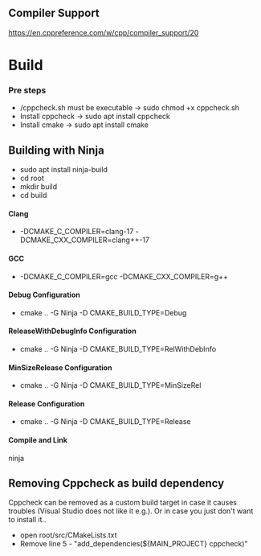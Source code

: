 ## Compiler Support
https://en.cppreference.com/w/cpp/compiler_support/20


# Build
### Pre steps
* /cppcheck.sh must be executable -> sudo chmod +x cppcheck.sh
* Install cppcheck -> sudo apt install cppcheck
* Install cmake -> sudo apt install cmake

## Building with Ninja
* sudo apt install ninja-build
* cd root
* mkdir build
* cd build
#### Clang
* -DCMAKE_C_COMPILER=clang-17 -DCMAKE_CXX_COMPILER=clang++-17
#### GCC
* -DCMAKE_C_COMPILER=gcc -DCMAKE_CXX_COMPILER=g++
#### Debug Configuration
* cmake .. -G Ninja -D CMAKE_BUILD_TYPE=Debug
#### ReleaseWithDebugInfo Configuration
* cmake .. -G Ninja -D CMAKE_BUILD_TYPE=RelWithDebInfo
#### MinSizeRelease Configuration
* cmake .. -G Ninja -D CMAKE_BUILD_TYPE=MinSizeRel
#### Release Configuration
* cmake .. -G Ninja -D CMAKE_BUILD_TYPE=Release

#### Compile and Link
ninja

## Removing Cppcheck as build dependency
Cppcheck can be removed as a custom build target in case it causes troubles (Visual Studio does not like it e.g.). Or in case you just don't want to install it..
* open root/src/CMakeLists.txt
* Remove line 5 - "add_dependencies(${MAIN_PROJECT} cppcheck)"

